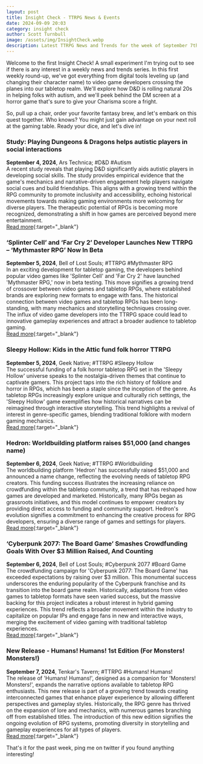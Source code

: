 ```yaml
---
layout: post
title: Insight Check - TTRPG News & Events
date: 2024-09-09 20:03
category: insight check
author: Scott Turnbull
image: /assets/img/InsightCheck.webp
description: Latest TTRPG News and Trends for the week of September 7th 2024.
---
```

Welcome to the first Insight Check! A small experiment I'm trying out to see if there is any interest in a weekly news and trends series. In this first weekly round-up, we've got everything from digital tools leveling up (and changing their character name) to video game developers crossing the planes into our tabletop realm. We'll explore how D&D is rolling natural 20s in helping folks with autism, and we'll peek behind the DM screen at a horror game that's sure to give your Charisma score a fright.

So, pull up a chair, order your favorite fantasy brew, and let's embark on this quest together. Who knows? You might just gain advantage on your next roll at the gaming table. Ready your dice, and let's dive in!

### Study: Playing Dungeons & Dragons helps autistic players in social interactions
**September 4, 2024**, Ars Technica; #D&D #Autism  
A recent study reveals that playing D&D significantly aids autistic players in developing social skills. The study provides empirical evidence that the game's mechanics and narrative-driven engagement help players navigate social cues and build friendships. This aligns with a growing trend within the RPG community to promote inclusivity and accessibility, echoing historical movements towards making gaming environments more welcoming for diverse players. The therapeutic potential of RPGs is becoming more recognized, demonstrating a shift in how games are perceived beyond mere entertainment.  
[Read more](https://arstechnica.com/science/2024/09/study-playing-dungeons-dragons-helps-autistic-players-in-social-interactions/){:target="_blank"}

### ‘Splinter Cell’ and ‘Far Cry 2’ Developer Launches New TTRPG – ‘Mythmaster RPG’ Now In Beta 
**September 5, 2024**, Bell of Lost Souls; #TTRPG #Mythmaster RPG  
In an exciting development for tabletop gaming, the developers behind popular video games like 'Splinter Cell' and 'Far Cry 2' have launched 'Mythmaster RPG,' now in beta testing. This move signifies a growing trend of crossover between video games and tabletop RPGs, where established brands are exploring new formats to engage with fans. The historical connection between video games and tabletop RPGs has been long-standing, with many mechanics and storytelling techniques crossing over. The influx of video game developers into the TTRPG space could lead to innovative gameplay experiences and attract a broader audience to tabletop gaming.  
[Read more](https://www.belloflostsouls.net/2024/09/splinter-cell-and-far-cry-2-developer-launches-new-ttrpg-mythmaster-rpg-now-in-beta.html){:target="_blank"}

### Sleepy Hollow: Kids in the Attic fund folk horror TTRPG
**September 5, 2024**, Geek Native; #TTRPG #Sleepy Hollow  
The successful funding of a folk horror tabletop RPG set in the 'Sleepy Hollow' universe speaks to the nostalgia-driven themes that continue to captivate gamers. This project taps into the rich history of folklore and horror in RPGs, which has been a staple since the inception of the genre. As tabletop RPGs increasingly explore unique and culturally rich settings, the 'Sleepy Hollow' game exemplifies how historical narratives can be reimagined through interactive storytelling. This trend highlights a revival of interest in genre-specific games, blending traditional folklore with modern gaming mechanics.  
[Read more](https://www.geeknative.com/168259/sleepy-hollow-kids-in-the-attic-fund-folk-horror-ttrpg/){:target="_blank"}

### Hedron: Worldbuilding platform raises $51,000 (and changes name)
**September 6, 2024**, Geek Native; #TTRPG #Worldbuilding  
The worldbuilding platform 'Hedron' has successfully raised $51,000 and announced a name change, reflecting the evolving needs of tabletop RPG creators. This funding success illustrates the increasing reliance on crowdfunding within the tabletop community, a trend that has reshaped how games are developed and marketed. Historically, many RPGs began as grassroots initiatives, and this model continues to empower creators by providing direct access to funding and community support. Hedron's evolution signifies a commitment to enhancing the creative process for RPG developers, ensuring a diverse range of games and settings for players.  
[Read more](https://www.geeknative.com/168313/hedron-worldbuilding-platform-raises-51000-and-changes-name/){:target="_blank"}

### ‘Cyberpunk 2077: The Board Game’ Smashes Crowdfunding Goals With Over $3 Million Raised, And Counting
**September 6, 2024**, Bell of Lost Souls; #Cyberpunk 2077 #Board Game  
The crowdfunding campaign for 'Cyberpunk 2077: The Board Game' has exceeded expectations by raising over $3 million. This monumental success underscores the enduring popularity of the Cyberpunk franchise and its transition into the board game realm. Historically, adaptations from video games to tabletop formats have seen varied success, but the massive backing for this project indicates a robust interest in hybrid gaming experiences. This trend reflects a broader movement within the industry to capitalize on popular IPs and engage fans in new and interactive ways, merging the excitement of video gaming with traditional tabletop experiences.  
[Read more](https://www.belloflostsouls.net/2024/09/cyberpunk-2077-the-board-game-smashes-crowdfunding-goals-with-over-3-million-raised-and-counting.html){:target="_blank"}

### New Release - Humans! Humans! 1st Edition (For Monsters! Monsters!)
**September 7, 2024**, Tenkar's Tavern; #TTRPG #Humans! Humans!  
The release of 'Humans! Humans!', designed as a companion for 'Monsters! Monsters!', expands the narrative options available to tabletop RPG enthusiasts. This new release is part of a growing trend towards creating interconnected games that enhance player experience by allowing different perspectives and gameplay styles. Historically, the RPG genre has thrived on the expansion of lore and mechanics, with numerous games branching off from established titles. The introduction of this new edition signifies the ongoing evolution of RPG systems, promoting diversity in storytelling and gameplay experiences for all types of players.  
[Read more](https://www.tenkarstavern.com/2024/09/new-release-humans-humans-1st-edition.html){:target="_blank"}

That's it for the past week, ping me on twitter if you found anything interesting!